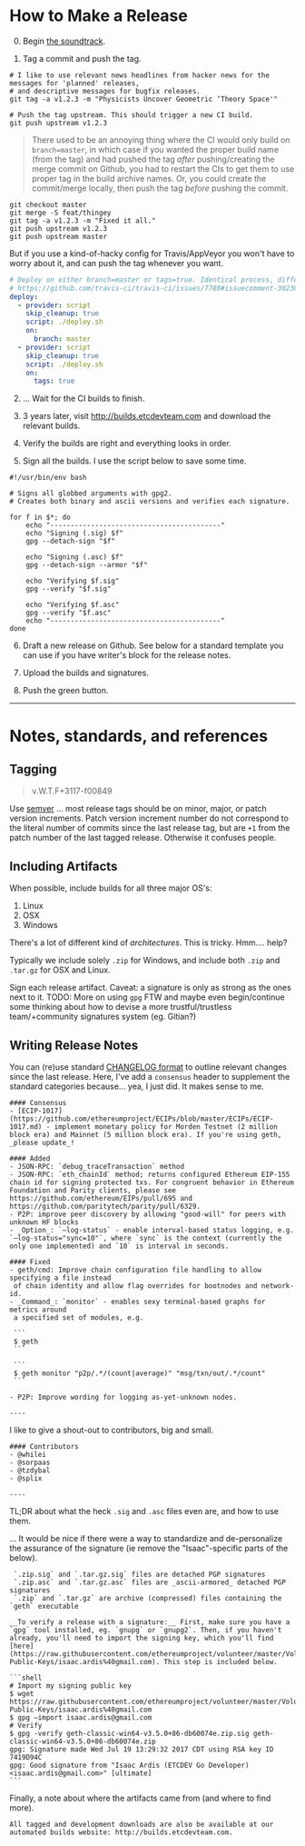 # How to Make a Release

0. Begin [the soundtrack](https://www.youtube.com/watch?v=5qowkuqH9lE).

1. Tag a commit and push the tag.

```shell
# I like to use relevant news headlines from hacker news for the messages for 'planned' releases,
# and descriptive messages for bugfix releases.
git tag -a v1.2.3 -m "Physicists Uncover Geometric ‘Theory Space'"

# Push the tag upstream. This should trigger a new CI build.
git push upstream v1.2.3
```

> There used to be an annoying thing where the CI would only build on `branch=master`, in which case if you wanted the proper build name (from the tag) and had pushed the tag _after_ pushing/creating the merge commit on Github, you had to restart the CIs to get them to use proper tag in the build archive names. Or, you could create the commit/merge locally, then push the tag _before_ pushing the commit.

```shell
git checkout master
git merge -S feat/thingey
git tag -a v1.2.3 -m "Fixed it all."
git push upstream v1.2.3
git push upstream master
```

But if you use a kind-of-hacky config for Travis/AppVeyor you won't have to worry about it, and
can push the tag whenever you want.

```yaml
# Deploy on either branch=master or tags=true. Identical process, different conditions.
# https://github.com/travis-ci/travis-ci/issues/7780#issuecomment-302389370
deploy:
  - provider: script
    skip_cleanup: true
    script: ./deploy.sh
    on:
      branch: master
  - provider: script
    skip_cleanup: true
    script: ./deploy.sh
    on:
      tags: true
```


2. ... Wait for the CI builds to finish.

3. 3 years later, visit http://builds.etcdevteam.com and download the relevant builds.

4. Verify the builds are right and everything looks in order.

5. Sign all the builds. I use the script below to save some time.

```shell
#!/usr/bin/env bash

# Signs all globbed arguments with gpg2.
# Creates both binary and ascii versions and verifies each signature.

for f in $*; do
    echo "------------------------------------------"
    echo "Signing (.sig) $f"
    gpg --detach-sign "$f"

    echo "Signing (.asc) $f"
    gpg --detach-sign --armor "$f"

    echo "Verifying $f.sig"
    gpg --verify "$f.sig"

    echo "Verifying $f.asc"
    gpg --verify "$f.asc"
    echo "------------------------------------------"
done

```

6. Draft a new release on Github. See below for a standard template you can use if you have writer's block for the release notes.

7. Upload the builds and signatures.

8. Push the green button.


----

# Notes, standards, and references

## Tagging

> v.W.T.F+3117-f00849

Use [semver](http://semver.org/) ... most release tags should be on minor, major, or patch version increments. Patch version increment number do not correspond to the literal number of commits since the last release tag, but are `+1` from the patch number of the last tagged release. Otherwise it confuses people.

## Including Artifacts

When possible, include builds for all three major OS's:

1. Linux
2. OSX
3. Windows

There's a lot of different kind of _architectures_. This is tricky. Hmm.... help?

Typically we include solely `.zip` for Windows, and include both `.zip` and `.tar.gz` for OSX and Linux.

Sign each release artifact. Caveat: a signature is only as strong as the ones next to it. TODO: More on using `gpg` FTW and maybe even begin/continue some thinking about how to devise a more trustful/trustless team/+community signatures system (eg. Gitian?)

## Writing Release Notes

You can (re)use standard [CHANGELOG format](http://keepachangelog.com/) to outline relevant changes since the last release. Here, I've add a `consensus` header to supplement the standard categories because... yea, I just did. It makes sense to me.

    #### Consensus
    - [ECIP-1017](https://github.com/ethereumproject/ECIPs/blob/master/ECIPs/ECIP-1017.md) - implement monetary policy for Morden Testnet (2 million block era) and Mainnet (5 million block era). If you're using geth, _please update_!

    #### Added
    - JSON-RPC: `debug_traceTransaction` method
    - JSON-RPC: `eth_chainId` method; returns configured Ethereum EIP-155 chain id for signing protected txs. For congruent behavior in Ethereum Foundation and Parity clients, please see https://github.com/ethereum/EIPs/pull/695 and https://github.com/paritytech/parity/pull/6329.
    - P2P: improve peer discovery by allowing "good-will" for peers with unknown HF blocks
    - _Option_: `—log-status` - enable interval-based status logging, e.g. `—log-status="sync=10"`, where `sync` is the context (currently the only one implemented) and `10` is interval in seconds.

    #### Fixed
    - geth/cmd: Improve chain configuration file handling to allow specifying a file instead
     of chain identity and allow flag overrides for bootnodes and network-id.
    - _Command_: `monitor` - enables sexy terminal-based graphs for metrics around
     a specified set of modules, e.g.

     ```
     $ geth
     ```

     ```
     $ geth monitor "p2p/.*/(count|average)" "msg/txn/out/.*/count"
     ```

    - P2P: Improve wording for logging as-yet-unknown nodes.

    ----

I like to give a shout-out to contributors, big and small.


    #### Contributors
    - @whilei
    - @sorpaas
    - @tzdybal
    - @splix

    ----

TL;DR about what the heck `.sig` and `.asc` files even are, and how to use them.

... It would be nice if there were a way to standardize and de-personalize the assurance of the signature (ie remove the "Isaac"-specific parts of the below).


     `.zip.sig` and `.tar.gz.sig` files are detached PGP signatures
     `.zip.asc` and `.tar.gz.asc` files are _ascii-armored_ detached PGP signatures
     `.zip` and `.tar.gz` are archive (compressed) files containing the `geth` executable

    __To verify a release with a signature:__ First, make sure you have a `gpg` tool installed, eg. `gnupg` or `gnupg2`. Then, if you haven't already, you'll need to import the signing key, which you'll find [here](https://raw.githubusercontent.com/ethereumproject/volunteer/master/Volunteer-Public-Keys/isaac.ardis%40gmail.com). This step is included below.

    ```shell
    # Import my signing public key
    $ wget https://raw.githubusercontent.com/ethereumproject/volunteer/master/Volunteer-Public-Keys/isaac.ardis%40gmail.com
    $ gpg —import isaac.ardis@gmail.com
    # Verify
    $ gpg -verify geth-classic-win64-v3.5.0+86-db60074e.zip.sig geth-classic-win64-v3.5.0+86-db60074e.zip
    gpg: Signature made Wed Jul 19 13:29:32 2017 CDT using RSA key ID 7419D94C
    gpg: Good signature from "Isaac Ardis (ETCDEV Go Developer) <isaac.ardis@gmail.com>" [ultimate]
    ```


Finally, a note about where the artifacts came from (and where to find more).

    All tagged and development downloads are also be available at our automated builds website: http://builds.etcdevteam.com.
